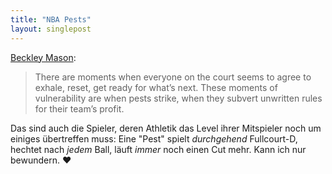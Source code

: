 ```yaml
---
title: "NBA Pests"
layout: singlepost
---
```


[Beckley Mason](http://hoopspeak.com/2012/11/andrerson-varejao-and-the-nbas-best-pests/):

> There are moments when everyone on the court seems to agree to exhale, reset, get ready for what’s next. These moments of vulnerability are when pests strike, when they subvert unwritten rules for their team’s profit.

Das sind auch die Spieler, deren Athletik das Level ihrer Mitspieler noch um einiges übertreffen muss: Eine "Pest" spielt *durchgehend* Fullcourt-D, hechtet nach *jedem* Ball, läuft *immer* noch einen Cut mehr. Kann ich nur bewundern. ♥ 